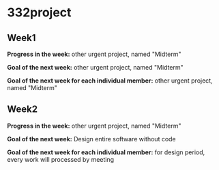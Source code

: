 # 332project

## Week1

**Progress in the week:** other urgent project, named "Midterm"

**Goal of the next week:** other urgent project, named "Midterm"

**Goal of the next week for each individual member:** other urgent project, named "Midterm"

## Week2

**Progress in the week:** other urgent project, named "Midterm"

**Goal of the next week:** Design entire software without code

**Goal of the next week for each individual member:** for design period, every work will processed by meeting
